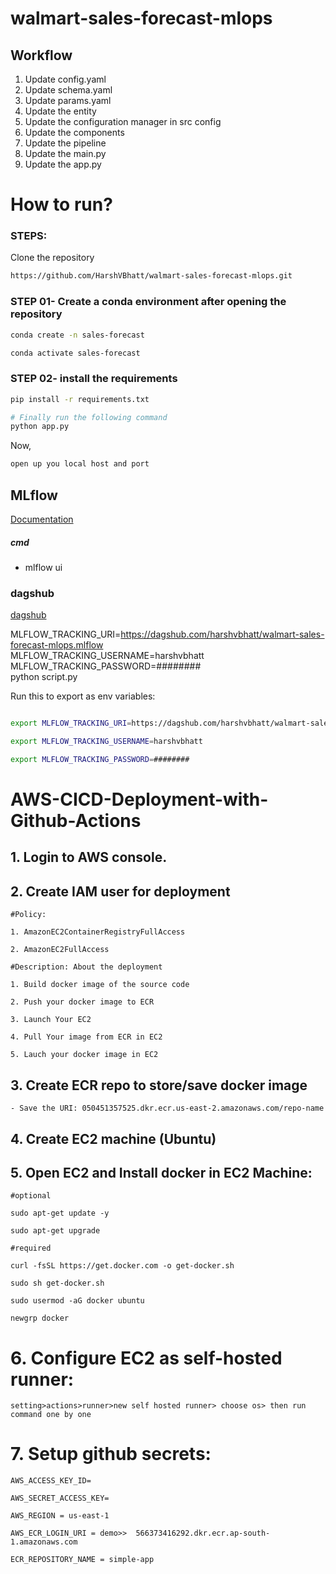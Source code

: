 # walmart-sales-forecast-mlops

## Workflow

1. Update config.yaml
2. Update schema.yaml
3. Update params.yaml
4. Update the entity
5. Update the configuration manager in src config
6. Update the components
7. Update the pipeline 
8. Update the main.py
9. Update the app.py

# How to run?
### STEPS:

Clone the repository

```bash
https://github.com/HarshVBhatt/walmart-sales-forecast-mlops.git
```
### STEP 01- Create a conda environment after opening the repository

```bash
conda create -n sales-forecast
```

```bash
conda activate sales-forecast
```


### STEP 02- install the requirements
```bash
pip install -r requirements.txt
```


```bash
# Finally run the following command
python app.py
```

Now,
```bash
open up you local host and port
```



## MLflow

[Documentation](https://mlflow.org/docs/latest/index.html)


##### cmd
- mlflow ui

### dagshub
[dagshub](https://dagshub.com/)

MLFLOW_TRACKING_URI=https://dagshub.com/harshvbhatt/walmart-sales-forecast-mlops.mlflow \
MLFLOW_TRACKING_USERNAME=harshvbhatt \
MLFLOW_TRACKING_PASSWORD=######## \
python script.py

Run this to export as env variables:

```bash

export MLFLOW_TRACKING_URI=https://dagshub.com/harshvbhatt/walmart-sales-forecast-mlops.mlflow

export MLFLOW_TRACKING_USERNAME=harshvbhatt 

export MLFLOW_TRACKING_PASSWORD=########

```



# AWS-CICD-Deployment-with-Github-Actions

## 1. Login to AWS console.

## 2. Create IAM user for deployment

	#Policy:

	1. AmazonEC2ContainerRegistryFullAccess

	2. AmazonEC2FullAccess

	#Description: About the deployment

	1. Build docker image of the source code

	2. Push your docker image to ECR

	3. Launch Your EC2 

	4. Pull Your image from ECR in EC2

	5. Lauch your docker image in EC2

	
## 3. Create ECR repo to store/save docker image
    - Save the URI: 050451357525.dkr.ecr.us-east-2.amazonaws.com/repo-name

	
## 4. Create EC2 machine (Ubuntu) 

## 5. Open EC2 and Install docker in EC2 Machine:
	
	
	#optional

	sudo apt-get update -y

	sudo apt-get upgrade
	
	#required

	curl -fsSL https://get.docker.com -o get-docker.sh

	sudo sh get-docker.sh

	sudo usermod -aG docker ubuntu

	newgrp docker
	
# 6. Configure EC2 as self-hosted runner:
    setting>actions>runner>new self hosted runner> choose os> then run command one by one


# 7. Setup github secrets:

    AWS_ACCESS_KEY_ID=

    AWS_SECRET_ACCESS_KEY=

    AWS_REGION = us-east-1

    AWS_ECR_LOGIN_URI = demo>>  566373416292.dkr.ecr.ap-south-1.amazonaws.com

    ECR_REPOSITORY_NAME = simple-app
